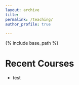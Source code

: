```yaml
---
layout: archive
title: 
permalink: /teaching/
author_profile: true

---
```


{% include base_path %}

Recent Courses
======
* test






